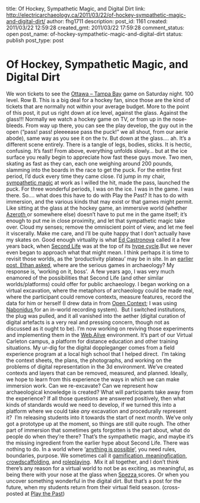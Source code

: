 title: Of Hockey, Sympathetic Magic, and Digital Dirt
link: http://electricarchaeology.ca/2011/03/22/of-hockey-sympathetic-magic-and-digital-dirt/
author: fhg1711
description: 
post_id: 1161
created: 2011/03/22 12:59:28
created_gmt: 2011/03/22 17:59:28
comment_status: open
post_name: of-hockey-sympathetic-magic-and-digital-dirt
status: publish
post_type: post

# Of Hockey, Sympathetic Magic, and Digital Dirt

We won tickets to see the [Ottawa – Tampa Bay](http://senators.nhl.com/club/l_en/gallery.htm) game on Saturday night. 100 level. Row B. This is a big deal for a hockey fan, since those are the kind of tickets that are normally not within your average budget. More to the point of this post, it put us right down at ice level, against the glass. Against the glass!!! Normally we watch a hockey game on TV, or from up in the nose-bleeds. From way up there, you can see the play develop, the guy out in the open (“pass! pass! pleeeease pass the puck!” we all shout, from our aerie abode), same way as you see it on the tv. But down at the glass…. ah. It’s a different scene entirely. There is a tangle of legs, bodies, sticks. It is hectic, confusing. It’s fast! From above, everything unfolds slowly… but at the ice surface you really begin to appreciate how fast these guys move. Two men, skating as fast as they can, each one weighing around 200 pounds, slamming into the boards in the race to get the puck. For the entire first period, I’d duck every time they came close. I’d jump in my chair, [sympathetic magic](http://en.wikipedia.org/wiki/Sympathetic_magic) at work as I willed the hit, made the pass, launched the puck. For three wonderful periods, I was on the ice. I was in the game. I was there. So…. what does this have to do with Play the Past? It has to do with immersion, and the various kinds that may exist or that games might permit. Like sitting at the glass at the hockey game, an immersive world (whether [Azeroth ](http://www.wowwiki.com/Azeroth)or somewhere else) doesn’t have to put me in the game itself; it’s enough to put me in close proximity, and let that sympathetic magic take over. Cloud my senses; remove the omniscient point of view, and let me feel it viscerally. Make me care, and I’ll be quite happy that I don’t actually have my skates on. Good enough virtuality is what [Ed Castronova](http://books.google.com/books?id=0OHVdwE5Kb0C&pg=PA3&lpg=PA3&dq=good+enough+virtuality+ed+castranova&source=bl&ots=i_mUApnT15&sig=x7uipWOkxdWvslbUbLL8JdrNSj0&hl=en&ei=iuyHTailBYLqrAHT8ojeDQ&sa=X&oi=book_result&ct=result&resnum=2&ved=0CB4Q6AEwAQ#v=onepage&q&f=false) called it a few years back, when [Second Life](http://secondlife.com/) was at the top of its [hype cycle](http://en.wikipedia.org/wiki/Hype_cycle).But we never even began to approach what that might mean. I think perhaps it is time to revisit those worlds, as the ‘productivity plateau’ may be in site. In an [earlier post, Ethan asked](http://www.playthepast.org/?p=938), where are the serious games in archaeology? My response is, ‘working on it, boss’.  A few years ago, I was very much enamored of the possibilities that Second Life (and other similar worlds/platforms) could offer for public archaeology. I began working on a virtual excavation, where the metaphors of archaeology could be made real, where the participant could remove contexts, measure features, record the data for him or herself (I drew data in from [Open Context](http://opencontext.org/); I was using [Nabonidus ](http://nabonidus.org/)for an in-world recording system).  But I switched institutions, the plug was pulled, and it all vanished into the aether (digital curation of digital artefacts is a very real and pressing concern, though not as discussed as it ought to be). I’m now working on reviving those experiments and implementing them in the [Web.Alive](http://avayalive.com/) environment. It’s part of our Virtual Carleton campus, a platform for distance education and other training situations. My ur-dig for the digital doppleganger comes from a field experience program at a local high school that I helped direct.  I’m taking the context sheets, the plans, the photographs, and working on the problems of digital representation in the 3d environment. We’ve created contexts and layers that can be removed, measured, and planned. Ideally, we hope to learn from this experience the ways in which we can make immersion work. Can we re-excavate? Can we represent how archaeological knowledge is created? What will participants take away from the experience? If all those questions are answered positively, then what kinds of standards would we need to develop, if we turned this into a platform where we could take *any* excavation and procedurally represent it?  I’m releasing students into it towards the start of next month. We’ve only got a prototype up at the moment, so things are still quite rough. The other part of immersion that sometimes gets forgotten is the part about, what do people do when they’re there? That’s the sympathetic magic, and maybe it’s the missing ingredient from the earlier hype about Second Life. There was nothing to do. In a world where ‘[anything is possible](http://www.ted.com/talks/the_inspiration_of_second_life.html)‘, you need rules, boundaries, purpose. We sometimes call it [gamification, meaningfication, crowdscaffolding](http://www.playthepast.org/?s=gamification&x=0&y=0), and [roleplaying](http://www.playthepast.org/?s=role+playing&x=0&y=0).  Mix it all together, and I don’t think there’s any reason for a virtual world to not be as exciting, as meaningful, as being there with your nose at the glass when [Spezza ](http://en.wikipedia.org/wiki/Jason_Spezza)scores. Or when you uncover something wonderful in the digital dirt. But that’s a post for the future, when my students return from their virtual field season. (cross-posted at [Play the Past](http://www.playthepast.org/?p=1108))